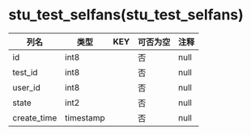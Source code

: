 # stu_test_selfans(stu_test_selfans)
| 列名   | 类型   | KEY  | 可否为空 | 注释   |
| ---- | ---- | ---- | ---- | ---- |
|id|int8||否|null|
|test_id|int8||否|null|
|user_id|int8||否|null|
|state|int2||否|null|
|create_time|timestamp||否|null|
